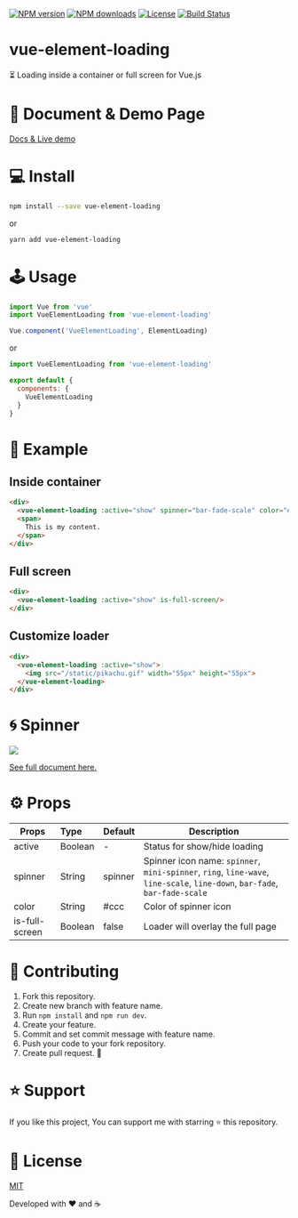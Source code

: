 <p>
  <a href="https://npmjs.com/package/vue-element-loading"><img src="https://img.shields.io/npm/v/vue-element-loading.svg?style=flat" alt="NPM version"></a>
  <a href="https://npmjs.com/package/vue-element-loading"><img src="https://img.shields.io/npm/dm/vue-element-loading.svg?style=flat" alt="NPM downloads"></a>
  <a href="https://www.npmjs.com/package/vue-element-loading"><img src="https://img.shields.io/npm/l/vue-element-loading.svg?style=flat" alt="License"></a>
  <a href="https://www.npmjs.com/package/vue-element-loading"><img src="https://travis-ci.org/biigpongsatorn/biigpongsatorn.github.io.svg?branch=dev" alt="Build Status"></a>
</p>

# vue-element-loading

⏳ Loading inside a container or full screen for Vue.js

# 👀 Document & Demo Page

[Docs & Live demo](https://biigpongsatorn.github.io/#/vue-element-loading)

# 💻 Install

```sh
npm install --save vue-element-loading
```
or
```sh
yarn add vue-element-loading
```

# 🕹 Usage
```javascript
import Vue from 'vue'
import VueElementLoading from 'vue-element-loading'

Vue.component('VueElementLoading', ElementLoading)
```
or
```javascript
import VueElementLoading from 'vue-element-loading'

export default {
  components: {
    VueElementLoading
  }
}
```

# 🔎 Example

## Inside container
```html
<div>
  <vue-element-loading :active="show" spinner="bar-fade-scale" color="#FF6700"/>
  <span>
    This is my content.
  </span>
</div>
```

## Full screen
```html
<div>
  <vue-element-loading :active="show" is-full-screen/>
</div>
```

## Customize loader
```html
<div>
  <vue-element-loading :active="show">
    <img src="/static/pikachu.gif" width="55px" height="55px">
  </vue-element-loading>
</div>
```

# 🌀 Spinner

<img src="https://raw.githubusercontent.com/biigpongsatorn/vue-element-loading/HEAD/static/spinner.png">

[See full document here.](https://biigpongsatorn.github.io/#/vue-element-loading)

# ⚙️ Props
| Props       | Type          | Default  | Description  |
| ----------- |:--------------| ---------|--------------|
| active      | Boolean       | -        | Status for show/hide loading |
| spinner    | String        | spinner   | Spinner icon name: `spinner`, `mini-spinner`, `ring`, `line-wave`, `line-scale`, `line-down`, `bar-fade`, `bar-fade-scale` |
| color    | String        | #ccc        | Color of spinner icon |
| is-full-screen    | Boolean        | false        | Loader will overlay the full page |

# 🤝 Contributing
1. Fork this repository.
2. Create new branch with feature name.
3. Run `npm install` and `npm run dev`.
4. Create your feature.
5. Commit and set commit message with feature name.
6. Push your code to your fork repository.
7. Create pull request. 🙂

# ⭐️ Support

If you like this project, You can support me with starring ⭐ this repository.

# 📄 License

[MIT](LICENSE)

Developed with ❤️ and ☕️ 

